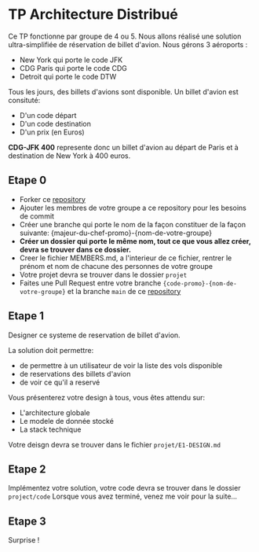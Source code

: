 # TP Architecture Distribué

Ce TP fonctionne par groupe de 4 ou 5.
Nous allons réalisé une solution ultra-simplifiée de réservation de billet d'avion.
Nous gérons 3 aéroports :
- New York qui porte le code JFK
- CDG Paris qui porte le code CDG
- Detroit qui porte le code DTW

Tous les jours, des billets d'avions sont disponible.
Un billet d'avion est consituté:
- D'un code départ
- D'un code destination
- D'un prix (en Euros)

__CDG-JFK 400__ represente donc un billet d'avion au départ de Paris et à destination de New York à 400 euros.

## Etape 0

- Forker ce [repository](https://github.com/ESIEA-Distributed-Architecture/tp-architecture)
- Ajouter les membres de votre groupe a ce repository pour les besoins de commit
- Créer une branche qui porte le nom de la façon constituer de la façon suivante: {majeur-du-chef-promo}-{nom-de-votre-groupe}
- __Créer un dossier qui porte le même nom, tout ce que vous allez créer, devra se trouver dans ce dossier.__
- Creer le fichier MEMBERS.md, a l'interieur de ce fichier, rentrer le prénom et nom de chacune des personnes de votre groupe
- Votre projet devra se trouver dans le dossier ```projet```
- Faites une Pull Request entre votre branche ```{code-promo}-{nom-de-votre-groupe}``` et la branche ```main``` de ce [repository](https://github.com/ESIEA-Distributed-Architecture/tp-architecture)

## Etape 1

Designer ce systeme de reservation de billet d'avion.

La solution doit permettre:
- de permettre à un utilisateur de voir la liste des vols disponible
- de reservations des billets d'avion 
- de voir ce qu'il a reservé

Vous présenterez votre design à tous, vous êtes attendu sur:
- L'architecture globale
- Le modele de donnée stocké
- La stack technique

Votre deisgn devra se trouver dans le fichier ```projet/E1-DESIGN.md```

## Etape 2

Implémentez votre solution, votre code devra se trouver dans le dossier ```project/code```
Lorsque vous avez terminé, venez me voir pour la suite...

## Etape 3

Surprise !
